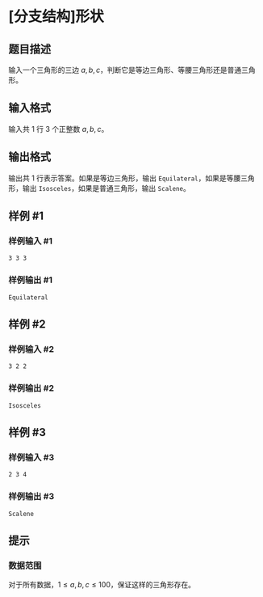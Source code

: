 # [分支结构]形状

## 题目描述

输入一个三角形的三边 $a,b,c$，判断它是等边三角形、等腰三角形还是普通三角形。

## 输入格式

输入共 $1$ 行 $3$ 个正整数 $a,b,c$。

## 输出格式

输出共 $1$ 行表示答案。如果是等边三角形，输出 `Equilateral`，如果是等腰三角形，输出 `Isosceles`，如果是普通三角形，输出 `Scalene`。

## 样例 #1

### 样例输入 #1

```
3 3 3
```

### 样例输出 #1

```
Equilateral
```

## 样例 #2

### 样例输入 #2

```
3 2 2
```

### 样例输出 #2

```
Isosceles
```

## 样例 #3

### 样例输入 #3

```
2 3 4
```

### 样例输出 #3

```
Scalene
```

## 提示

### 数据范围

对于所有数据，$1 \leq a,b,c\leq 100$，保证这样的三角形存在。